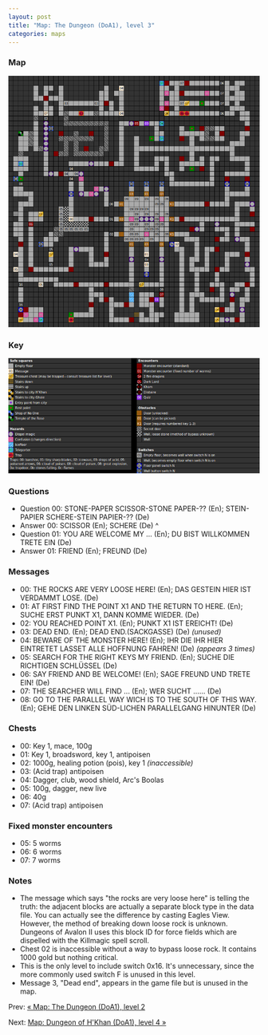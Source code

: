 ```yaml
---
layout: post
title: "Map: The Dungeon (DoA1), level 3"
categories: maps
---
```


### Map

![Dungeons of Avalon, dungeon level 3 map](../images/doa1-d3.png "Dungeon level 3 map")

### Key

![Dungeons of Avalon, map key](../images/doa1-key.png "Map key")

### Questions

* Question 00: STONE-PAPER SCISSOR-STONE PAPER-?? (En);
      STEIN-PAPIER SCHERE-STEIN PAPIER-?? (De)
* Answer 00: SCISSOR (En);
      SCHERE (De)
^
* Question 01: YOU ARE WELCOME MY ... (En);
      DU BIST WILLKOMMEN TRETE EIN (De)
* Answer 01: FRIEND (En);
      FREUND (De)

### Messages

* 00: THE ROCKS ARE VERY LOOSE HERE! (En);
      DAS GESTEIN HIER IST VERDAMMT LOSE. (De)
* 01: AT FIRST FIND THE POINT X1 AND THE RETURN TO HERE. (En);
      SUCHE ERST PUNKT X1, DANN KOMME WIEDER. (De)
* 02: YOU REACHED POINT X1. (En);
      PUNKT X1 IST EREICHT! (De)
* 03: DEAD END. (En);
      DEAD END.(SACKGASSE) (De) _(unused)_
* 04: BEWARE OF THE MONSTER HERE! (En);
      IHR DIE IHR HIER EINTRETET LASSET ALLE HOFFNUNG FAHREN! (De)
      _(appears 3 times)_
* 05: SEARCH FOR THE RIGHT KEYS MY FRIEND. (En);
      SUCHE DIE RICHTIGEN SCHL&Uuml;SSEL (De)
* 06: SAY FRIEND AND BE WELCOME! (En);
      SAGE FREUND UND TRETE EIN! (De)
* 07: THE SEARCHER WILL FIND ... (En);
      WER SUCHT ...... (De)
* 08: GO TO THE PARALLEL WAY WICH IS TO THE SOUTH OF THIS WAY. (En);
      GEHE DEN LINKEN S&Uuml;D-LICHEN PARALLELGANG HINUNTER (De)

### Chests

* 00: Key 1, mace, 100g
* 01: Key 1, broadsword, key 1, antipoisen
* 02: 1000g, healing potion (pois), key 1 _(inaccessible)_
* 03: (Acid trap) antipoisen
* 04: Dagger, club, wood shield, Arc's Boolas
* 05: 100g, dagger, new live
* 06: 40g
* 07: (Acid trap) antipoisen

### Fixed monster encounters

* 05: 5 worms
* 06: 6 worms
* 07: 7 worms

### Notes

* The message which says "the rocks are very loose here" is telling the truth:
  the adjacent blocks are actually a separate block type in the data file.
  You can actually see the difference by casting Eagles View.
  However, the method of breaking down loose rock is unknown.
  Dungeons of Avalon II uses this block ID for force fields which are dispelled
  with the Killmagic spell scroll.
* Chest 02 is inaccessible without a way to bypass loose rock. It contains
  1000 gold but nothing critical.
* This is the only level to include switch 0x16. It's unnecessary, since the
  more commonly used switch F is unused in this level.
* Message 3, "Dead end", appears in the game file but is unused in the map.

Prev: [&laquo; Map: The Dungeon (DoA1), level 2](doa1-dungeon2.html)

Next: [Map: Dungeon of H'Khan (DoA1), level 4 &raquo;](doa1-dungeon4.html)
